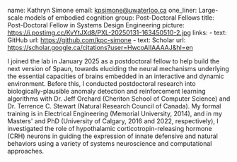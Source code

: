 name: Kathryn Simone
email: kpsimone@uwaterloo.ca
one_liner: Large-scale models of embodied cognition
group: Post-Doctoral Fellows
title: Post-Doctoral Fellow in Systems Design Engineering
picture: https://i.postimg.cc/KvYtJXd8/PXL-20250131-163450510-2.jpg
links:
    - text: GitHub
      url: https://github.com/kpc-simone
    - text: Scholar
      url: https://scholar.google.ca/citations?user=HwcoAIIAAAAJ&hl=en

I joined the lab in January 2025 as a postdoctoral fellow to help build the next version of Spaun, towards eluciding the neural mechanisms underlying the essential capacities of brains embedded in an interactive and dynamic environment. 
Before this, I conducted postdoctoral research into biologically-plausible anomaly detection and reinforcement learning algorithms with Dr. Jeff Orchard (Cheriton School of Computer Science) and Dr. Terrence C. Stewart (Natural Research Council of Canada).
My formal training is in Electrical Engineering (Memorial University, 2014), and in my Masters' and PhD (University of Calgary, 2016 and 2022, respectively), I investigated the role of hypothalamic corticotropin-releasing hormone (CRH) neurons in guiding the expression of innate defensive and natural behaviors using a variety of systems neuroscience and computational approaches.
